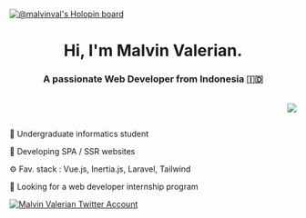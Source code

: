 [![@malvinval's Holopin board](https://holopin.io/api/user/board?user=malvinval)](https://holopin.io/@malvinval)

<h1 align="center">Hi, I'm Malvin Valerian.</a></h1>
<h3 align="center">A passionate Web Developer from Indonesia 🇮🇩</h3>

<span align="right">
  <br>
  <img src="https://github-readme-stats.vercel.app/api?username=malvinval&theme=jolly&show_icons=true" align="right">
</span>

&ensp;

📝 Undergraduate informatics student

🌱 Developing SPA / SSR websites

&#9881; Fav. stack : Vue.js, Inertia.js, Laravel, Tailwind

🔭 Looking for a web developer internship program

<p align="left"> <a href="https://twitter.com/valulumn" target="blank"><img src="https://img.shields.io/twitter/follow/valulumn?logo=twitter&style=for-the-badge" alt="Malvin Valerian Twitter Account" /></a> </p>
